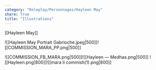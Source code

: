 ```yaml
---
category: "Roleplay/Personnages/Hayleen May"
share: True
title: "Illustrations"
---
```

[[Hayleen May]]

![[Hayleen May Portrait Gabrioche.jpeg|500]]![[COMMISSION_MARA_PP.png|500]]

![[COMMISSION_FB_MARA.png|500]]![[Hayleen — Medhas.png|500]]
![[Hayleen.png|800]]![[mara li commish(1).png|800]]